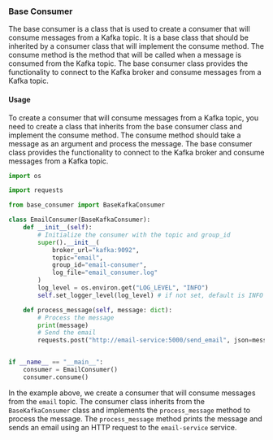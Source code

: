 ### Base Consumer
The base consumer is a class that is used to create a consumer that will consume messages from a Kafka topic. It is a base class that should be inherited by a consumer class that will implement the consume method. The consume method is the method that will be called when a message is consumed from the Kafka topic. The base consumer class provides the functionality to connect to the Kafka broker and consume messages from a Kafka topic.

#### Usage
To create a consumer that will consume messages from a Kafka topic, you need to create a class that inherits from the base consumer class and implement the consume method. The consume method should take a message as an argument and process the message. The base consumer class provides the functionality to connect to the Kafka broker and consume messages from a Kafka topic.

```python
import os

import requests

from base_consumer import BaseKafkaConsumer

class EmailConsumer(BaseKafkaConsumer):
    def __init__(self):
        # Initialize the consumer with the topic and group_id
        super().__init__(
            broker_url="kafka:9092",
            topic="email", 
            group_id="email-consumer", 
            log_file="email_consumer.log"
        )
        log_level = os.environ.get("LOG_LEVEL", "INFO")
        self.set_logger_level(log_level) # if not set, default is INFO

    def process_message(self, message: dict):
        # Process the message
        print(message)
        # Send the email
        requests.post("http://email-service:5000/send_email", json=message)


if __name__ == "__main__":
    consumer = EmailConsumer()
    consumer.consume()
```

In the example above, we create a consumer that will consume messages from the `email` topic. The consumer class inherits from the `BaseKafkaConsumer` class and implements the `process_message` method to process the message. The `process_message` method prints the message and sends an email using an HTTP request to the `email-service` service.
